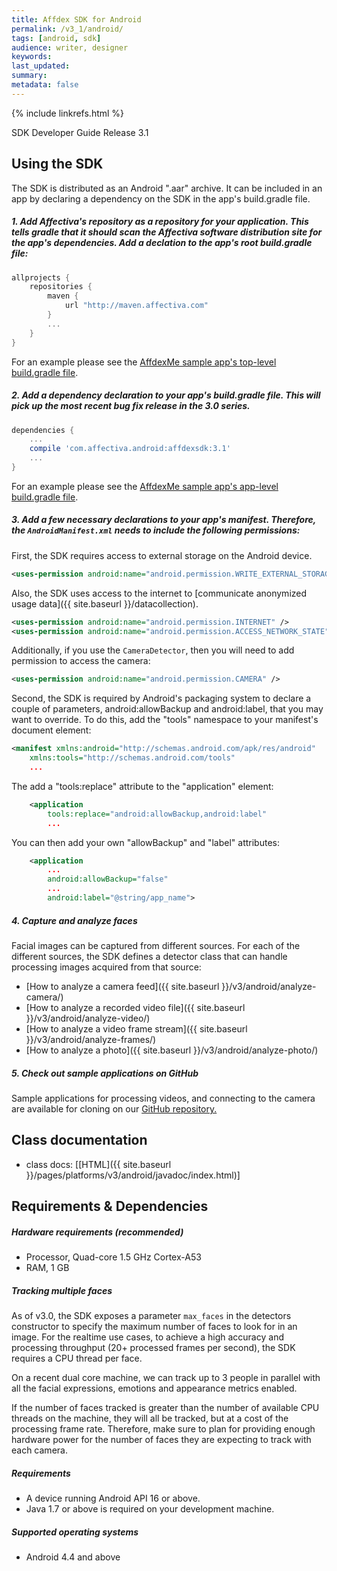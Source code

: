 ```yaml
---
title: Affdex SDK for Android
permalink: /v3_1/android/
tags: [android, sdk]
audience: writer, designer
keywords:
last_updated:
summary:
metadata: false
---
```


{% include linkrefs.html %}

SDK Developer Guide Release 3.1

## Using the SDK

The SDK is distributed as an Android ".aar" archive. It can be included in an app by declaring a dependency on the SDK in the app's build.gradle file.

##### 1. Add Affectiva's repository as a repository for your application.  This tells gradle that it should scan the Affectiva software distribution site for the app's dependencies.  Add a declation to the app's root build.gradle file:
```groovy
allprojects {
    repositories {
        maven {
            url "http://maven.affectiva.com"
        }
        ...
    }
}
```
For an example please see the [AffdexMe sample app's top-level build.gradle file](https://github.com/Affectiva/affdexme-android/blob/master/build.gradle#L15-L19).

##### 2. Add a dependency declaration to your app's build.gradle file.  This will pick up the most recent bug fix release in the 3.0 series.
```groovy
dependencies {
    ...
    compile 'com.affectiva.android:affdexsdk:3.1'
    ...
}
```
For an example please see the [AffdexMe sample app's app-level build.gradle file](https://github.com/Affectiva/affdexme-android/blob/master/app/build.gradle#L40).

##### 3. Add a few necessary declarations to your app's manifest. Therefore, the ```AndroidManifest.xml``` needs to include the following permissions:

First, the SDK requires access to external storage on the Android device.

```xml
<uses-permission android:name="android.permission.WRITE_EXTERNAL_STORAGE" />
```

Also, the SDK uses access to the internet to [communicate anonymized usage data]({{ site.baseurl }}/datacollection).

```xml
<uses-permission android:name="android.permission.INTERNET" />
<uses-permission android:name="android.permission.ACCESS_NETWORK_STATE" />
```

Additionally, if you use the `CameraDetector`, then you will need to add permission to access the camera:

```xml
<uses-permission android:name="android.permission.CAMERA" />
```

Second, the SDK is required by Android's packaging system to declare a couple of parameters, android:allowBackup and android:label, that you may want to override.  To do this, add the "tools" namespace to your manifest's document element:

```xml
<manifest xmlns:android="http://schemas.android.com/apk/res/android"
    xmlns:tools="http://schemas.android.com/tools"
    ...
```

The add a "tools:replace" attribute to the "application" element:

```xml
    <application
        tools:replace="android:allowBackup,android:label"
        ...
```

You can then add your own "allowBackup" and "label" attributes:

```xml
    <application
        ...
        android:allowBackup="false"
        ...
        android:label="@string/app_name">
```

##### 4. Capture and analyze faces

Facial images can be captured from different sources. For each of the different sources, the SDK defines a detector class that can handle processing images acquired from that source:

* [How to analyze a camera feed]({{ site.baseurl }}/v3/android/analyze-camera/)
* [How to analyze a recorded video file]({{ site.baseurl }}/v3/android/analyze-video/)
* [How to analyze a video frame stream]({{ site.baseurl }}/v3/android/analyze-frames/)
* [How to analyze a photo]({{ site.baseurl }}/v3/android/analyze-photo/)

##### 5. Check out sample applications on GitHub
Sample applications for processing videos, and connecting to the camera are available for cloning on our [GitHub repository.](http://github.com/Affectiva/android-sdk-samples)

## Class documentation
* class docs: [[HTML]({{ site.baseurl }}/pages/platforms/v3/android/javadoc/index.html)]

## Requirements & Dependencies

##### Hardware requirements (recommended)

*	Processor, Quad-core 1.5 GHz Cortex-A53
*	RAM, 1 GB

##### Tracking multiple faces
As of v3.0, the SDK exposes a parameter `max_faces` in the detectors constructor to specify the maximum number of faces to look for in an image. For the realtime use cases, to achieve a high accuracy and processing throughput (20+ processed frames per second), the SDK requires a CPU thread per face.

On a recent dual core machine, we can track up to 3 people in parallel with all the facial expressions, emotions and appearance metrics enabled.

If the number of faces tracked is greater than the number of available CPU threads on the machine, they will all be tracked, but at a cost of the processing frame rate. Therefore, make sure to plan for providing enough hardware power for the number of faces they are expecting to track with each camera.

##### Requirements

* A device running Android API 16 or above.
* Java 1.7 or above is required on your development machine.

##### Supported operating systems

*	Android 4.4 and above

